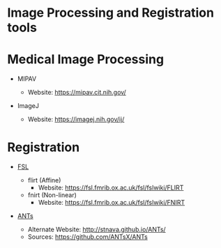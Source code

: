 # Image Processing and Registration tools

# Medical Image Processing
* MIPAV
  * Website: https://mipav.cit.nih.gov/
  
* ImageJ
  * Website: https://imagej.nih.gov/ij/
  
# Registration

* [FSL](https://fsl.fmrib.ox.ac.uk/fsl/fslwiki/)
  * flirt (Affine)
	* Website: https://fsl.fmrib.ox.ac.uk/fsl/fslwiki/FLIRT
  * fnirt (Non-linear)
	* Website: https://fsl.fmrib.ox.ac.uk/fsl/fslwiki/FNIRT

* [ANTs](http://picsl.upenn.edu/software/ants/)
  * Alternate Website: http://stnava.github.io/ANTs/
  * Sources: https://github.com/ANTsX/ANTs
  

